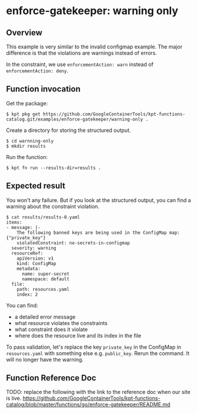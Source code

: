 # enforce-gatekeeper: warning only

## Overview

This example is very similar to the invalid configmap example. The major
difference is that the violations are warnings instead of errors.

In the constraint, we use `enforcementAction: warn` instead of
`enforcementAction: deny`.

## Function invocation

Get the package:

<!-- @getPkg @test -->
```shell
$ kpt pkg get https://github.com/GoogleContainerTools/kpt-functions-catalog.git/examples/enforce-gatekeeper/warning-only .
```

Create a directory for storing the structured output.

```shell
$ cd warnning-only
$ mkdir results
```

Run the function:

```shell
$ kpt fn run --results-dir=results .
```

## Expected result

You won't any failure. But if you look at the structured output, you can find a
warning about the constraint violation.

```shell
$ cat results/results-0.yaml 
items:
- message: |-
    The following banned keys are being used in the ConfigMap map: {"private_key"}
    violatedConstraint: no-secrets-in-configmap
  severity: warning
  resourceRef:
    apiVersion: v1
    kind: ConfigMap
    metadata:
      name: super-secret
      namespace: default
  file:
    path: resources.yaml
    index: 2
```

You can find:
- a detailed error message
- what resource violates the constraints
- what constraint does it violate
- where does the resource live and its index in the file

To pass validation, let's replace the key `private_key` in the ConfigMap in
`resources.yaml` with something else e.g. `public_key`.
Rerun the command. It will no longer have the warning.

## Function Reference Doc

TODO: replace the following with the link to the reference doc when our site is live.
https://github.com/GoogleContainerTools/kpt-functions-catalog/blob/master/functions/go/enforce-gatekeeper/README.md
